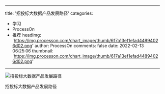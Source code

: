 
---
title: '招投标大数据产品发展路径'
categories: 
 - 学习
 - ProcessOn
 - 推荐
headimg: 'https://img.processon.com/chart_image/thumb/617a13ef1efad44894026d02.png'
author: ProcessOn
comments: false
date: 2022-02-13 06:25:06
thumbnail: 'https://img.processon.com/chart_image/thumb/617a13ef1efad44894026d02.png'
---

<div>   
<img class="thumb" alt="招投标大数据产品发展路径" src="https://img.processon.com/chart_image/thumb/617a13ef1efad44894026d02.png" referrerpolicy="no-referrer">
<p>招投标大数据产品发展路径</p>  
</div>
            